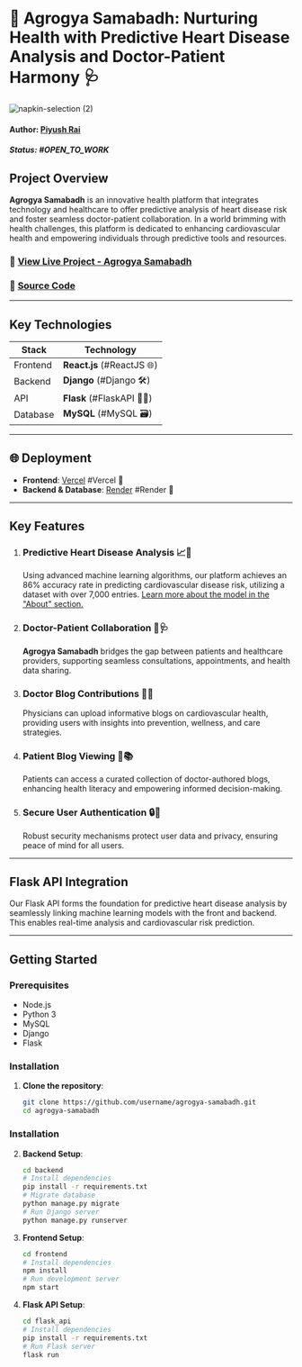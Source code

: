 # 🌱 Agrogya Samabadh: Nurturing Health with Predictive Heart Disease Analysis and Doctor-Patient Harmony 🩺
![napkin-selection (2)](https://github.com/user-attachments/assets/b2f185e5-d850-42ea-82ae-42054a601b87)

#### Author: [Piyush Rai](#)
##### Status: **#OPEN_TO_WORK**

## Project Overview
**Agrogya Samabadh** is an innovative health platform that integrates technology and healthcare to offer predictive analysis of heart disease risk and foster seamless doctor-patient collaboration. In a world brimming with health challenges, this platform is dedicated to enhancing cardiovascular health and empowering individuals through predictive tools and resources.

### 🔗 [View Live Project - Agrogya Samabadh](#)  
### 📂 [Source Code](#)

---

## Key Technologies

| Stack     | Technology |
| --------- | ---------- |
| Frontend  | **React.js** (#ReactJS 🌐) |
| Backend   | **Django** (#Django 🛠️) |
| API       | **Flask** (#FlaskAPI 🧪💡) |
| Database  | **MySQL** (#MySQL 🗃️) |

---

## 🌐 Deployment
- **Frontend**: [Vercel](#) #Vercel 🚀
- **Backend & Database**: [Render](#) #Render 🌟

---

## Key Features

1. ### Predictive Heart Disease Analysis 📈💓
   Using advanced machine learning algorithms, our platform achieves an 86% accuracy rate in predicting cardiovascular disease risk, utilizing a dataset with over 7,000 entries. [Learn more about the model in the "About" section.](#)

2. ### Doctor-Patient Collaboration 🤝🩺
   **Agrogya Samabadh** bridges the gap between patients and healthcare providers, supporting seamless consultations, appointments, and health data sharing.

3. ### Doctor Blog Contributions 📝🔬
   Physicians can upload informative blogs on cardiovascular health, providing users with insights into prevention, wellness, and care strategies.

4. ### Patient Blog Viewing 👀📚
   Patients can access a curated collection of doctor-authored blogs, enhancing health literacy and empowering informed decision-making.

5. ### Secure User Authentication 🔒🔑
   Robust security mechanisms protect user data and privacy, ensuring peace of mind for all users.

---

## Flask API Integration
Our Flask API forms the foundation for predictive heart disease analysis by seamlessly linking machine learning models with the front and backend. This enables real-time analysis and cardiovascular risk prediction.

---

## Getting Started
### Prerequisites
- Node.js
- Python 3
- MySQL
- Django
- Flask

### Installation
1. **Clone the repository**:
   ```bash
   git clone https://github.com/username/agrogya-samabadh.git
   cd agrogya-samabadh
### Installation

2. **Backend Setup**:
   ```bash
   cd backend
   # Install dependencies
   pip install -r requirements.txt
   # Migrate database
   python manage.py migrate
   # Run Django server
   python manage.py runserver
3. **Frontend Setup**:
   ```bash
   cd frontend
   # Install dependencies
   npm install
   # Run development server
   npm start
4. **Flask API Setup**:
   ```bash
   cd flask_api
   # Install dependencies
   pip install -r requirements.txt
   # Run Flask server
   flask run


